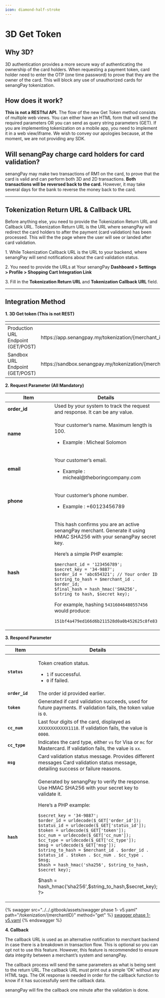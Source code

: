 ```yaml
---
icon: diamond-half-stroke
---
```


# 3D Get Token

## **Why 3D?**

3D authentication provides a more secure way of authenticating the ownership of the card holders. When requesting a payment token, card holder need to enter the OTP (one time password) to prove that they are the owner of the card. This will block any use of unauthorized cards for senangPay tokenization.

## **How does it work?**

**This is not a RESTful API.** The flow of the new Get Token method consists of multiple web views. You can either have an HTML form that will send the required parameters OR you can send as query string parameters (GET). If you are implementing tokenization on a mobile app, you need to implement it in a web view/iframe. We wish to convey our apologies because, at the moment, we are not providing any SDK.

## **Will senangPay charge card holders for card validation?**

senangPay may make two transactions of RM1 on the card, to prove that the card is valid and can perform both 3D and 2D transactions. **Both transactions will be reversed back to the card.** However, it may take several days for the bank to reverse the money back to the card.

&#x20;

***

## **Tokenization Return URL & Callback URL**

Before anything else, you need to provide the Tokenization Return URL and Callback URL. Tokenization Return URL is the URL where senangPay will redirect the card holders to after the payment (card validation) has been processed. This will the the page where the user will see or landed after card validation.

1\. While Tokenization Callback URL is the URL to your backend, where senangPay will send notifications about the card validation status.

2\. You need to provide the URLs at Your senangPay **Dashboard > Settings > Profile > Shopping Cart Integration Link**&#x20;

3\. Fill in the **Tokenization Return URL** and **Tokenization Callback URL** field.



***



## **Integration Method**

**1. 3D Get token (This is not REST)**

<table data-header-hidden data-full-width="false"><thead><tr><th></th><th></th></tr></thead><tbody><tr><td>Production URL Endpoint (GET/POST)</td><td>https://app.senangpay.my/tokenization/{merchant_id}</td></tr><tr><td>Sandbox URL Endpoint (GET/POST)</td><td>https://sandbox.senangpay.my/tokenization/{merchant_id}</td></tr></tbody></table>

&#x20;

**2. Request Parameter (All Mandatory)**

<table><thead><tr><th width="233">Item</th><th>Details</th></tr></thead><tbody><tr><td><strong>order_id</strong></td><td>Used by your system to track the request and response. It can be any value.</td></tr><tr><td><strong>name</strong></td><td><p>Your customer’s name. Maximum length is 100.</p><ul><li>Example : Micheal Solomon</li></ul></td></tr><tr><td><strong>email</strong></td><td><p>Your customer’s email.</p><ul><li>Example : micheal@theboringcompany.com</li></ul></td></tr><tr><td><strong>phone</strong></td><td><p>Your customer’s phone number. </p><ul><li>Example : +60123456789</li></ul></td></tr><tr><td><strong>hash</strong></td><td><p>This hash confirms you are an active senangPay merchant. Generate it using HMAC SHA256 with your senangPay secret key.</p><p>Here’s a simple PHP example:</p><pre class="language-php"><code class="lang-php">$merchant_id = '123456789';
$secret_key = '34-9887';
$order_id = 'abc654321'; // Your order ID
$string_to_hash = $merchant_id . $order_id;
$final_hash = hash_hmac('SHA256', $string_to_hash, $secret_key);
</code></pre><p>For example, hashing <code>54316046480557456</code> would produce:</p><p><code>151bf4a479ed166d6b211528d0a0b452625c8fe83</code></p></td></tr></tbody></table>



**3. Respond Parameter**

<table><thead><tr><th width="221">Item</th><th>Details</th></tr></thead><tbody><tr><td><strong><code>status</code></strong></td><td><p>Token creation status.</p><ul><li><code>1</code> if successful.</li><li><code>0</code> if failed.</li></ul></td></tr><tr><td><strong><code>order_id</code></strong></td><td>The order id provided earlier.</td></tr><tr><td><strong><code>token</code></strong></td><td>Generated if card validation succeeds, used for future payments. If validation fails, the token value is <code>0</code>.</td></tr><tr><td><strong><code>cc_num</code></strong></td><td>Last four digits of the card, displayed as <code>XXXXXXXXXXXX1118</code>. If validation fails, the value is <code>0000</code>.</td></tr><tr><td><strong><code>cc_type</code></strong></td><td>Indicates the card type, either <code>vs</code> for Visa or <code>mc</code> for Mastercard. If validation fails, the value is <code>xx</code>.</td></tr><tr><td><strong><code>msg</code></strong></td><td>Card validation status message. Provides different messages Card validation status message, detailing success or failure reasons.</td></tr><tr><td><strong><code>hash</code></strong></td><td><p>Generated by senangPay to verify the response. Use HMAC SHA256 with your secret key to validate it.</p><p>Here’s a PHP example:</p><pre class="language-php"><code class="lang-php">$secret_key = '34-9887';
$order_id = urldecode($_GET['order_id']);
$status_id = urldecode($_GET['status_id']);
$token = urldecode($_GET['token']);
$cc_num = urldecode($_GET['cc_num']);
$cc_type = urldecode($_GET['cc_type']);
$msg = urldecode($_GET['msg']);
$string_to_hash = $merchant_id . $order_id . $status_id . $token . $cc_num . $cc_type . $msg;
$hash = hash_hmac('sha256', $string_to_hash, $secret_key);
</code></pre><p>$hash = hash_hmac(‘sha256’,$string_to_hash,$secret_key);<br>?></p></td></tr></tbody></table>

&#x20;

{% swagger src="../../.gitbook/assets/swagger phase 1- v5.yaml" path="/tokenization/{merchantID}" method="get" %}
[swagger phase 1- v5.yaml](<../../.gitbook/assets/swagger phase 1- v5.yaml>)
{% endswagger %}



**4. Callback**

The callback URL is used as an alternative notification to merchant backend in case there is a breakdown in transaction flow. This is optional so you can opt not to use this feature. However, this feature is recommended to ensure data integrity between a merchant’s system and senangPay.

The callback process will send the same parameters as what is being sent to the return URL. The callback URL must print out a simple ‘OK’ without any HTML tags. The OK response is needed in order for the callback function to know if it has successfully sent the callback data.

senangPay will fire the callback one minute after the validation is done.

